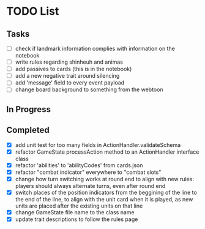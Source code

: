 # TODO List

## Tasks

- [ ] check if landmark information complies with information on the notebook
- [ ] write rules regarding shinheuh and animas
- [ ] add passives to cards (this is in the notebook)
- [ ] add a new negative trait around silencing
- [ ] add 'message' field to every event payload
- [ ] change board background to something from the webtoon

## In Progress

## Completed

- [x] add unit test for too many fields in ActionHandler.validateSchema
- [x] refactor GameState processAction method to an ActionHandler interface class
- [x] refactor 'abilities' to 'abilityCodes' from cards.json
- [x] refactor "combat indicator" everywhere to "combat slots"
- [x] change how turn switching works at round end to align with new rules: players should always alternate turns, even after round end
- [x] switch places of the position indicators from the beggining of the line to the end of the line, to align with the unit card when it is played, as new units are placed after the existing units on that line
- [x] change GameState file name to the class name
- [x] update trait descriptions to follow the rules page
